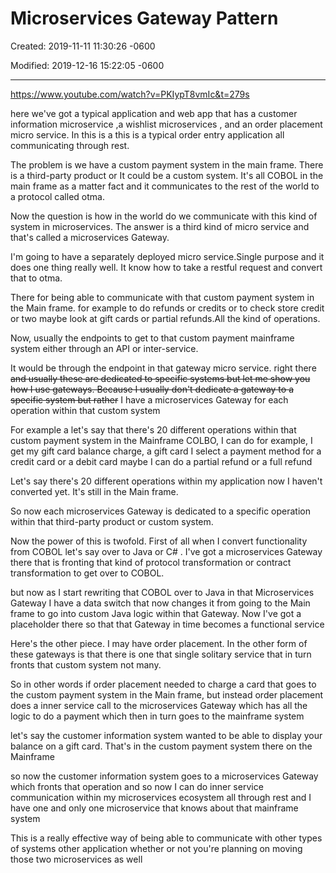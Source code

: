 # Microservices Gateway Pattern

Created: 2019-11-11 11:30:26 -0600

Modified: 2019-12-16 15:22:05 -0600

---

<https://www.youtube.com/watch?v=PKIypT8vmIc&t=279s>





here we've got a typical application and web app that has a customer information microservice ,a wishlist microservices , and an order placement micro service. In this is a this is a typical order entry application all communicating through rest.



The problem is we have a custom payment system in the main frame. There is a third-party product or It could be a custom system. It's all COBOL in the main frame as a matter fact and it communicates to the rest of the world to a protocol called otma.



Now the question is how in the world do we communicate with this kind of system in microservices. The answer is a third kind of micro service and that's called a microservices Gateway.



I'm going to have a separately deployed micro service.Single purpose and it does one thing really well. It know how to take a restful request and convert that to otma.





There for being able to communicate with that custom payment system in the Main frame. for example to do refunds or credits or to check store credit or two maybe look at gift cards or partial refunds.All the kind of operations.



Now, usually the endpoints to get to that custom payment mainframe system either through an API or inter-service.



It would be through the endpoint in that gateway micro service. right there ~~and usually these are dedicated to specific systems but let me show you how I use gateways. Because I usually don't dedicate a gateway to a specific system but rather~~ I have a microservices Gateway for each operation within that custom system







For example a let's say that there's 20 different operations within that custom payment system in the Mainframe COLBO, I can do for example, I get my gift card balance charge, a gift card I select a payment method for a credit card or a debit card maybe I can do a partial refund or a full refund



Let's say there's 20 different operations within my application now I haven't converted yet. It's still in the Main frame.



So now each microservices Gateway is dedicated to a specific operation within that third-party product or custom system.





Now the power of this is twofold. First of all when I convert functionality from COBOL let's say over to Java or C# . I've got a microservices Gateway there that is fronting that kind of protocol transformation or contract transformation to get over to COBOL.



but now as I start rewriting that COBOL over to Java in that Microservices Gateway I have a data switch that now changes it from going to the Main frame to go into custom Java logic within that Gateway. Now I've got a placeholder there so that that Gateway in time becomes a functional service



Here's the other piece. I may have order placement. In the other form of these gateways is that there is one that single solitary service that in turn fronts that custom system not many.



So in other words if order placement needed to charge a card that goes to the custom payment system in the Main frame, but instead order placement does a inner service call to the microservices Gateway which has all the logic to do a payment which then in turn goes to the mainframe system





let's say the customer information system wanted to be able to display your balance on a gift card. That's in the custom payment system there on the Mainframe



so now the customer information system goes to a microservices Gateway which fronts that operation and so now I can do inner service communication within my microservices ecosystem all through rest and I have one and only one microservice that knows about that mainframe system



This is a really effective way of being able to communicate with other types of systems other application whether or not you're planning on moving those two microservices as well


